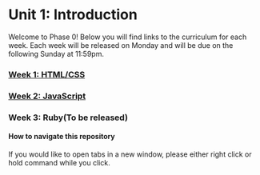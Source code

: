 # Unit 1: Introduction

Welcome to Phase 0! Below you will find links to the curriculum for each week. Each week will be released on Monday and will be due on the following Sunday at 11:59pm.

### [Week 1: HTML/CSS](week_1)
### [Week 2: JavaScript](week_2)
### Week 3: Ruby(To be released)

#### How to navigate this repository
If you would like to open tabs in a new window, please either right click or hold command while you click. 

